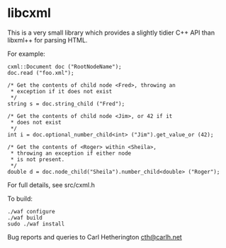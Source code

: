 libcxml
=======

This is a very small library which provides a slightly tidier
C++ API than libxml++ for parsing HTML.

For example:

    cxml::Document doc ("RootNodeName");
    doc.read ("foo.xml");

    /* Get the contents of child node <Fred>, throwing an
     * exception if it does not exist
     */
    string s = doc.string_child ("Fred");

    /* Get the contents of child node <Jim>, or 42 if it
     * does not exist
     */
    int i = doc.optional_number_child<int> ("Jim").get_value_or (42);

    /* Get the contents of <Roger> within <Sheila>,
     * throwing an exception if either node
     * is not present.
     */
    double d = doc.node_child("Sheila").number_child<double> ("Roger");

For full details, see src/cxml.h

To build:

    ./waf configure
    ./waf build
    sudo ./waf install

Bug reports and queries to Carl Hetherington <cth@carlh.net>



